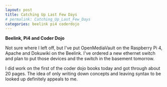 ```yaml
---
layout: post
title: Catching Up Last Few Days
# permalink: Catching_Up_Last_Few_Days
categories: beelink pi4 coderdojo
---
```

**Beelink, Pi4 and Coder Dojo**

Not sure where I left off, but I've put OpenMediaVault on the Raspberry Pi 4, Apache and Dokuwiki on the Beelink. I've ordered a new ethernet switch and 
plan to put those devices and the switch in the basement tomorrow.

I did work on the first of the coder dojo books today and got through about 20 pages. The idea of only writing down concepts and leaving syntax to be looked up
definitely appeals to me. 

